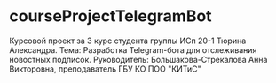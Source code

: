 # courseProjectTelegramBot
Курсовой проект за 3 курс студента группы ИСп 20-1 Тюрина Александра. Тема: Разработка Telegram-бота для отслеживания новостных подписок. Руководитель: Большакова-Стрекалова Анна Викторовна, преподаватель ГБУ КО ПОО "КИТиС"
